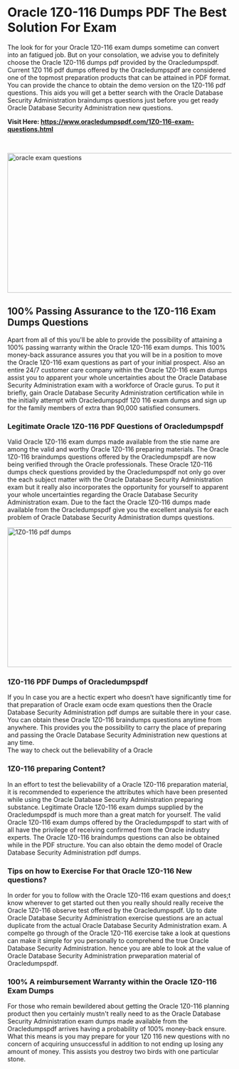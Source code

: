 <h1>Oracle 1Z0-116 Dumps PDF The Best Solution For Exam</h1>
<p>The look for for your Oracle 1Z0-116 exam dumps sometime can convert into an fatigued job. But on your consolation, we advise you to definitely choose the Oracle 1Z0-116 dumps pdf provided by the Oracledumpspdf. Current 1Z0 116 pdf dumps offered by the Oracledumpspdf are considered one of the topmost preparation products that can be attained in PDF format. You can provide the chance to obtain the demo version on the 1Z0-116 pdf questions. This aids you will get a better search with the Oracle Database Security Administration braindumps questions just before you get ready Oracle Database Security Administration new questions.</p>
<p><strong>Visit Here: <a href="https://www.oracledumpspdf.com/1Z0-116-exam-questions.html">https://www.oracledumpspdf.com/1Z0-116-exam-questions.html</a></strong></p>
<p>&nbsp;</p>
<p><span style="font-weight: 400;"><img style="display: block; margin-left: auto; margin-right: auto;" src="https://i.ibb.co/RCKYBmz/digital-marketing-Made-with-Poster-My-Wall.jpg" alt="oracle exam questions" width="850" height="314" /></span></p>
<h2><strong>100% Passing Assurance to the 1Z0-116 Exam Dumps Questions</strong></h2>
<p>Apart from all of this you'll be able to provide the possibility of attaining a 100% passing warranty within the Oracle 1Z0-116 exam dumps. This 100% money-back assurance assures you that you will be in a position to move the Oracle 1Z0-116 exam questions as part of your initial prospect. Also an entire 24/7 customer care company within the Oracle 1Z0-116 exam dumps assist you to apparent your whole uncertainties about the Oracle Database Security Administration exam with a workforce of Oracle gurus. To put it briefly, gain Oracle Database Security Administration certification while in the initially attempt with Oracledumpspdf 1Z0 116 exam dumps and sign up for the family members of extra than 90,000 satisfied consumers.</p>
<h3><strong>Legitimate Oracle 1Z0-116 PDF Questions of Oracledumpspdf</strong></h3>
<p>Valid Oracle 1Z0-116 exam dumps made available from the stie name are among the valid and worthy Oracle 1Z0-116 preparing materials. The Oracle 1Z0-116 braindumps questions offered by the Oracledumpspdf are now being verified through the Oracle professionals. These Oracle 1Z0-116 dumps check questions provided by the Oracledumpspdf not only go over the each subject matter with the Oracle Database Security Administration exam but it really also incorporates the opportunity for yourself to apparent your whole uncertainties regarding the Oracle Database Security Administration exam. Due to the fact the Oracle 1Z0-116 dumps made available from the Oracledumpspdf give you the excellent analysis for each problem of Oracle Database Security Administration dumps questions.</p>
<p><a href="https://www.oracledumpspdf.com/1Z0-116-exam-questions.html"><span style="font-weight: 400;"><img style="display: block; margin-left: auto; margin-right: auto;" src="https://i.ibb.co/zfVYYs0/Digital-Marketing-Agency-Made-with-Poster-My-Wall-1.jpg" alt="1Z0-116 pdf dumps" width="850" height="314" /></span></a></p>
<h3><strong>1Z0-116 PDF Dumps of Oracledumpspdf</strong></h3>
<p>If you In case you are a hectic expert who doesn&rsquo;t have significantly time for that preparation of Oracle exam ocde exam questions then the Oracle Database Security Administration pdf dumps are suitable there in your case. You can obtain these Oracle 1Z0-116 braindumps questions anytime from anywhere. This provides you the possibility to carry the place of preparing and passing the Oracle Database Security Administration new questions at any time.<br />The way to check out the believability of a Oracle</p>
<h3>1Z0-116 preparing Content?</h3>
<p>In an effort to test the believability of a Oracle 1Z0-116 preparation material, it is recommended to experience the attributes which have been presented while using the Oracle Database Security Administration preparing substance. Legitimate Oracle 1Z0-116 exam dumps supplied by the Oracledumpspdf is much more than a great match for yourself. The valid Oracle 1Z0-116 exam dumps offered by the Oracledumpspdf to start with of all have the privilege of receiving confirmed from the Oracle industry experts. The Oracle 1Z0-116 braindumps questions can also be obtained while in the PDF structure. You can also obtain the demo model of Oracle Database Security Administration pdf dumps.</p>
<h3>Tips on how to Exercise For that Oracle 1Z0-116 New questions?</h3>
<p>In order for you to follow with the Oracle 1Z0-116 exam questions and does;t know wherever to get started out then you really should really receive the Oracle 1Z0-116 observe test offered by the Oracledumpspdf. Up to date Oracle Database Security Administration exercise questions are an actual duplicate from the actual Oracle Database Security Administration exam. A compelte go through of the Oracle 1Z0-116 exercise take a look at questions can make it simple for you personally to comprehend the true Oracle Database Security Administration. hence you are able to look at the value of Oracle Database Security Administration prweparation material of Oracledumpspdf.</p>
<h3><strong>100% A reimbursement Warranty within the Oracle 1Z0-116 Exam Dumps</strong></h3>
<p>For those who remain bewildered about getting the Oracle 1Z0-116 planning product then you certainly mustn't really need to as the Oracle Database Security Administration exam dumps made available from the Oracledumpspdf arrives having a probability of 100% money-back ensure. What this means is you may prepare for your 1Z0 116 new questions with no concern of acquiring unsuccessful in addition to not ending up losing any amount of money. This assists you destroy two birds with one particular stone.</p>
